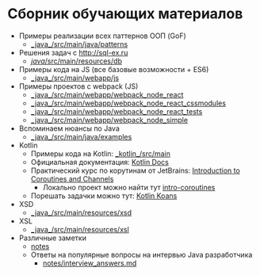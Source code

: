 # Сборник обучающих материалов

+ Примеры реализации всех паттернов ООП (GoF)
    + [\_java_/src/main/java/patterns](_java_/src/main/java/patterns)
+ Решения задач с http://sql-ex.ru
    + [_java_/src/main/resources/db](_java_/src/main/resources/db)
+ Примеры кода на JS (все базовые возможности + ES6)
    + [\_java_/src/main/webapp/js](_java_/src/main/webapp/js)
+ Примеры проектов с webpack (JS)
    + [\_java_/src/main/webapp/webpack_node_react](_java_/src/main/webapp/webpack_node_react)
    + [\_java_/src/main/webapp/webpack_node_react_cssmodules](_java_/src/main/webapp/webpack_node_react_cssmodules)
    + [\_java_/src/main/webapp/webpack_node_react_tests](_java_/src/main/webapp/webpack_node_react_tests)
    + [\_java_/src/main/webapp/webpack_node_simple](_java_/src/main/webapp/webpack_node_simple)
+ Вспоминаем нюансы по Java
  + [\_java_/src/main/java/examples](_java_/src/main/java/examples)
+ Kotlin
  + Примеры кода на Kotlin: [\_kotlin_/src/main](\_kotlin_/src)
  + Официальная документация: [Kotlin Docs](https://kotlinlang.org/docs/home.html)
  + Практический курс по корутинам от JetBrains: [Introduction to Coroutines and Channels](https://play.kotlinlang.org/hands-on/Introduction%20to%20Coroutines%20and%20Channels/04_Suspend)
    + Локально проект можно найти тут <a href = "file:///D:/Education/Kotlin/intro-coroutines">intro-coroutines</a>
  + Порешать задачки можно тут: [Kotlin Koans](https://play.kotlinlang.org/koans/overview)
+ XSD
  + [\_java_/src/main/resources/xsd](_java_/src/main/resources/xsd)
+ XSL
    + [\_java_/src/main/resources/xsl](_java_/src/main/resources/xsl)
+ Различные заметки
  + [notes](notes)
  + Ответы на популярные вопросы на интервью Java разработчика
    + [notes/interview_answers.md](notes/interview_answers.md)
